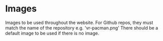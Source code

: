 # Images

Images to be used throughout the website.
For Github repos, they must match the name of the repository e.g. 'vr-pacman.png'
There should be a default image to be used if there is no image.